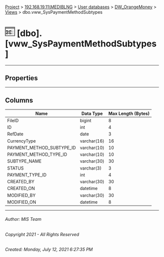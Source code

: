 #### 

[Project](../../../../index.md) > [192.168.19.11\\MEDIBLNG](../../../index.md) > [User databases](../../index.md) > [DW_OrangeMoney](../index.md) > [Views](Views.md) > dbo.vww_SysPaymentMethodSubtypes

# ![Views](../../../../Images/View32.png) [dbo].[vww_SysPaymentMethodSubtypes]

---

## <a name="#properties"></a>Properties



---

## <a name="#columns"></a>Columns

| Name | Data Type | Max Length (Bytes) |
|---|---|---|
| FileID | bigint | 8 |
| ID | int | 4 |
| RefDate | date | 3 |
| CurrencyType | varchar(16) | 16 |
| PAYMENT_METHOD_SUBTYPE_ID | varchar(10) | 10 |
| PAYMENT_METHOD_TYPE_ID | varchar(10) | 10 |
| SUBTYPE_NAME | varchar(30) | 30 |
| STATUS | varchar(3) | 3 |
| PAYMENT_TYPE_ID | int | 4 |
| CREATED_BY | varchar(30) | 30 |
| CREATED_ON | datetime | 8 |
| MODIFIED_BY | varchar(30) | 30 |
| MODIFIED_ON | datetime | 8 |


---

###### Author:  MIS Team

###### Copyright 2021 - All Rights Reserved

###### Created: Monday, July 12, 2021 6:27:35 PM

